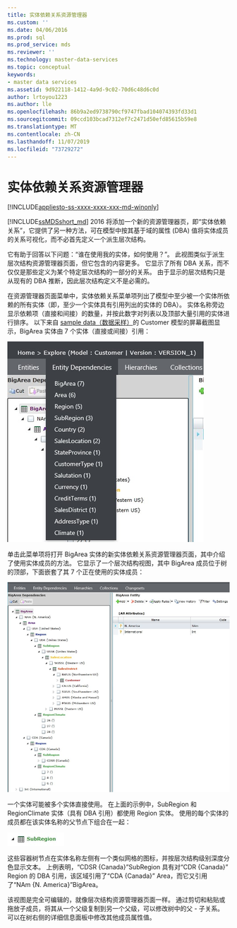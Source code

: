 ```yaml
---
title: 实体依赖关系资源管理器
ms.custom: ''
ms.date: 04/06/2016
ms.prod: sql
ms.prod_service: mds
ms.reviewer: ''
ms.technology: master-data-services
ms.topic: conceptual
keywords:
- master data services
ms.assetid: 9d922118-1412-4a9d-9c02-70d6c48d6c0d
author: lrtoyou1223
ms.author: lle
ms.openlocfilehash: 86b9a2ed9738790cf9747fbad104074393fd33d1
ms.sourcegitcommit: 09ccd103bcad7312ef7c2471d50efd85615b59e8
ms.translationtype: MT
ms.contentlocale: zh-CN
ms.lasthandoff: 11/07/2019
ms.locfileid: "73729272"
---
```

# <a name="entity-dependencies-explorer"></a>实体依赖关系资源管理器

[!INCLUDE[appliesto-ss-xxxx-xxxx-xxx-md-winonly](../includes/appliesto-ss-xxxx-xxxx-xxx-md-winonly.md)]

  
[!INCLUDE[ssMDSshort_md](../includes/ssmdsshort-md.md)] 2016 将添加一个新的资源管理器页，即“实体依赖关系”，它提供了另一种方法，可在模型中按其基于域的属性 (DBA) 值将实体成员的关系可视化，而不必首先定义一个派生层次结构。   
  
它有助于回答以下问题：“谁在使用我的实体，如何使用？”。 此视图类似于派生层次结构资源管理器页面，但它包含的内容更多。 它显示了所有 DBA 关系，而不仅仅是那些定义为某个特定层次结构的一部分的关系。 由于显示的层次结构只是从现有的 DBA 推断，因此层次结构定义不是必需的。  
  
在资源管理器页面菜单中，实体依赖关系菜单项列出了模型中至少被一个实体所依赖的所有实体（即，至少一个实体具有引用列出的实体的 DBA）。 实体名称旁边显示依赖项（直接和间接）的数量，并按此数字对列表以及顶部大量引用的实体进行排序。 以下来自 [sample data（数据采样）](https://msdn.microsoft.com/library/master-data-services-sample.aspx)的 Customer 模型的屏幕截图显示，BigArea 实体由 7 个实体（直接或间接）引用：  
  
![MDS_EntityDependencies_Menu.jpg](../master-data-services/media/mds-entitydependencies-menu-jpg.jpg)  
    
单击此菜单项将打开 BigArea 实体的新实体依赖关系资源管理器页面，其中介绍了使用实体成员的方法。 它显示了一个层次结构视图，其中 BigArea 成员位于树的顶部，下面嵌套了其 7 个正在使用的实体成员：  
  
![MDS_EntityDependencies_Tree.jpg](../master-data-services/media/mds-entitydependencies-tree-jpg.jpg)  
    
一个实体可能被多个实体直接使用。 在上面的示例中，SubRegion 和 RegionClimate 实体（具有 DBA 引用）都使用 Region 实体。 使用的每个实体的成员都在该实体名称的父节点下组合在一起：   
  
![MDS_EntityDependencies_Entity_Node.jpg](../master-data-services/media/mds-entitydependencies-entity-node-jpg.jpg)  
  
这些容器树节点在实体名称左侧有一个类似网格的图标，并按层次结构级别深度分色显示文本。 上例表明，“CDSR {Canada}”SubRegion 具有对“CDR {Canada}” Region 的 DBA 引用，该区域引用了“CDA {Canada}” Area，而它又引用了“NAm {N. America}”BigArea。  
  
该视图是完全可编辑的，就像层次结构资源管理器页面一样。 通过剪切和粘贴或拖放子成员，将其从一个父级复制到另一个父级，可以修改树中的父 - 子关系。 可以在树右侧的详细信息面板中修改其他成员属性值。   
  
  
  
  

